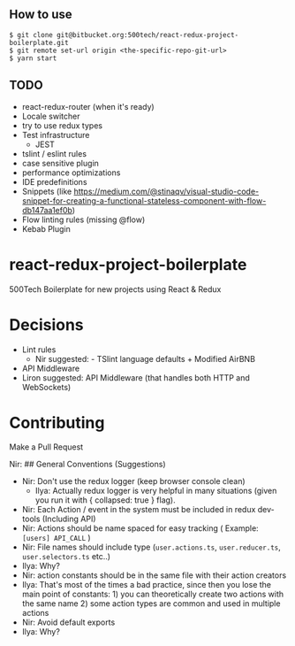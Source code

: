 ## How to use

```
$ git clone git@bitbucket.org:500tech/react-redux-project-boilerplate.git
$ git remote set-url origin <the-specific-repo-git-url>
$ yarn start  
```

## TODO

* react-redux-router (when it's ready)
* Locale switcher
* try to use redux types
* Test infrastructure
  * JEST
* tslint / eslint rules
* case sensitive plugin
* performance optimizations
* IDE predefinitions
* Snippets (like https://medium.com/@stinaqv/visual-studio-code-snippet-for-creating-a-functional-stateless-component-with-flow-db147aa1ef0b)
* Flow linting rules (missing @flow)
* Kebab Plugin

# react-redux-project-boilerplate

500Tech Boilerplate for new projects using React &amp; Redux

# Decisions

* Lint rules
  * Nir suggested: - TSlint language defaults + Modified AirBNB
* API Middleware
* Liron suggested: API Middleware (that handles both HTTP and WebSockets)

# Contributing

Make a Pull Request

Nir: ## General Conventions (Suggestions)

* Nir: Don't use the redux logger (keep browser console clean)
  * Ilya: Actually redux logger is very helpful in many situations (given you run it with { collapsed: true } flag).
* Nir: Each Action / event in the system must be included in redux dev-tools (Including API)
* Nir: Actions should be name spaced for easy tracking ( Example: `[users] API_CALL` )
* Nir: File names should include type (`user.actions.ts`, `user.reducer.ts`, `user.selectors.ts` etc..)
* Ilya: Why?
* Nir: action constants should be in the same file with their action creators
* Ilya: That's most of the times a bad practice, since then you lose the main point of constants: 1) you can theoretically create two actions with the same name 2) some action types are common and used in multiple actions
* Nir: Avoid default exports
* Ilya: Why?
